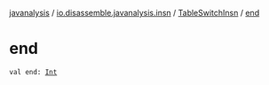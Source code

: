 [javanalysis](../../index.md) / [io.disassemble.javanalysis.insn](../index.md) / [TableSwitchInsn](index.md) / [end](./end.md)

# end

`val end: `[`Int`](https://kotlinlang.org/api/latest/jvm/stdlib/kotlin/-int/index.html)